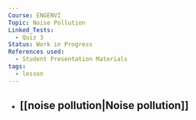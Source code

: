```yaml
---
Course: ENGENVI
Topic: Noise Pollution
Linked_Tests:
  - Quiz 3
Status: Work in Progress
References used:
  - Student Presentation Materials
tags:
  - lesson
---
```


- [[noise pollution|Noise pollution]]
	-